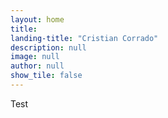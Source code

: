 ```yaml
---
layout: home
title:
landing-title: "Cristian Corrado"
description: null
image: null
author: null
show_tile: false
---
```


Test
